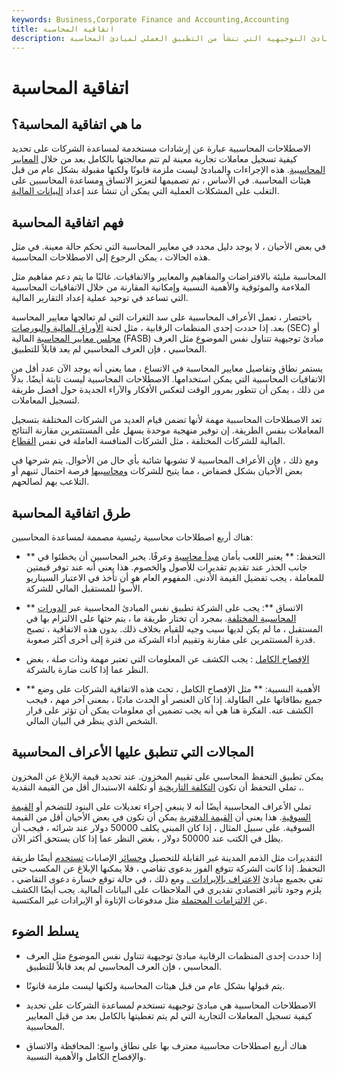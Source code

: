 ```yaml
---
keywords: Business,Corporate Finance and Accounting,Accounting
title: اتفاقية المحاسبة
description: يتكون العرف المحاسبي من المبادئ التوجيهية التي تنشأ من التطبيق العملي لمبادئ المحاسبة.
---
```


# اتفاقية المحاسبة
## ما هي اتفاقية المحاسبة؟

الاصطلاحات المحاسبية عبارة عن إرشادات مستخدمة لمساعدة الشركات على تحديد كيفية تسجيل معاملات تجارية معينة لم تتم معالجتها بالكامل بعد من خلال [المعايير المحاسبية](/accounting-standard). هذه الإجراءات والمبادئ ليست ملزمة قانونًا ولكنها مقبولة بشكل عام من قبل هيئات المحاسبة. في الأساس ، تم تصميمها لتعزيز الاتساق ومساعدة المحاسبين على التغلب على المشكلات العملية التي يمكن أن تنشأ عند إعداد [البيانات المالية](/financial-statements).

## فهم اتفاقية المحاسبة

في بعض الأحيان ، لا يوجد دليل محدد في معايير المحاسبة التي تحكم حالة معينة. في مثل هذه الحالات ، يمكن الرجوع إلى الاصطلاحات المحاسبية.

المحاسبة مليئة بالافتراضات والمفاهيم والمعايير والاتفاقيات. غالبًا ما يتم دعم مفاهيم مثل الملاءمة والموثوقية والأهمية النسبية وإمكانية المقارنة من خلال الاتفاقيات المحاسبية التي تساعد في توحيد عملية إعداد التقارير المالية.

باختصار ، تعمل الأعراف المحاسبية على سد الثغرات التي لم تعالجها معايير المحاسبة بعد. إذا حددت إحدى المنظمات الرقابية ، مثل لجنة [الأوراق المالية والبورصات](/sec) (SEC) أو [مجلس معايير المحاسبة](/fasb) المالية (FASB) مبادئ توجيهية تتناول نفس الموضوع مثل العرف المحاسبي ، فإن العرف المحاسبي لم يعد قابلاً للتطبيق.

يستمر نطاق وتفاصيل معايير المحاسبة في الاتساع ، مما يعني أنه يوجد الآن عدد أقل من الاتفاقيات المحاسبية التي يمكن استخدامها. الاصطلاحات المحاسبية ليست ثابتة أيضًا. بدلاً من ذلك ، يمكن أن تتطور بمرور الوقت لتعكس الأفكار والآراء الجديدة حول أفضل طريقة لتسجيل المعاملات.

تعد الاصطلاحات المحاسبية مهمة لأنها تضمن قيام العديد من الشركات المختلفة بتسجيل المعاملات بنفس الطريقة. إن توفير منهجية موحدة يسهل على المستثمرين مقارنة النتائج المالية للشركات المختلفة ، مثل الشركات المنافسة العاملة في نفس [القطاع](/sector).

ومع ذلك ، فإن الأعراف المحاسبية لا تشوبها شائبة بأي حال من الأحوال. يتم شرحها في بعض الأحيان بشكل فضفاض ، مما يتيح للشركات [ومحاسبيها](/accountant-responsibility) فرصة احتمال ثنيهم أو التلاعب بهم لصالحهم.

## طرق اتفاقية المحاسبة

هناك أربع اصطلاحات محاسبية رئيسية مصممة لمساعدة المحاسبين:

- ** التحفظ: ** يعتبر اللعب بأمان [مبدأ محاسبة](/accounting-principles) وعرفًا. يخبر المحاسبين أن يخطئوا في جانب الحذر عند تقديم تقديرات للأصول والخصوم. هذا يعني أنه عند توفر قيمتين للمعاملة ، يجب تفضيل القيمة الأدنى. المفهوم العام هو أن تأخذ في الاعتبار السيناريو الأسوأ للمستقبل المالي للشركة.

- ** الاتساق **: يجب على الشركة تطبيق نفس المبادئ المحاسبية عبر [الدورات المحاسبية المختلفة](/accounting-cycle). بمجرد أن تختار طريقة ما ، يتم حثها على الالتزام بها في المستقبل ، ما لم يكن لديها سبب وجيه للقيام بخلاف ذلك. بدون هذه الاتفاقية ، تصبح قدرة المستثمرين على مقارنة وتقييم أداء الشركة من فترة إلى أخرى أكثر صعوبة.

- [الإفصاح الكامل](/fulldisclosure) : يجب الكشف عن المعلومات التي تعتبر مهمة وذات صلة ، بغض النظر عما إذا كانت ضارة بالشركة.

- ** الأهمية النسبية: ** مثل الإفصاح الكامل ، تحث هذه الاتفاقية الشركات على وضع جميع بطاقاتها على الطاولة. إذا كان العنصر أو الحدث ماديًا ، بمعنى آخر مهم ، فيجب الكشف عنه. الفكرة هنا هي أنه يجب تضمين أي معلومات يمكن أن تؤثر على قرار الشخص الذي ينظر في البيان المالي.

## المجالات التي تنطبق عليها الأعراف المحاسبية

يمكن تطبيق التحفظ المحاسبي على تقييم المخزون. عند تحديد قيمة الإبلاغ عن المخزون ، تملي التحفظ أن تكون [التكلفة التاريخية](/historical-cost) أو تكلفة الاستبدال أقل من القيمة النقدية.

تملي الأعراف المحاسبية أيضًا أنه لا ينبغي إجراء تعديلات على البنود للتضخم أو [القيمة السوقية](/marketvalue). هذا يعني أن [القيمة الدفترية](/bookvalue) يمكن أن تكون في بعض الأحيان أقل من القيمة السوقية. على سبيل المثال ، إذا كان المبنى يكلف 50000 دولار عند شرائه ، فيجب أن يظل في الكتب عند 50000 دولار ، بغض النظر عما إذا كان يستحق أكثر الآن.

التقديرات مثل الذمم المدينة غير القابلة للتحصيل [وخسائر](/accountsreceivable) الإصابات [تستخدم](/casualty-loss) أيضًا طريقة التحفظ. إذا كانت الشركة تتوقع الفوز بدعوى تقاضي ، فلا يمكنها الإبلاغ عن المكسب حتى تفي بجميع مبادئ [الاعتراف بالإيرادات .](/revenuerecognition) ومع ذلك ، في حالة توقع خسارة دعوى التقاضي ، يلزم وجود تأثير اقتصادي تقديري في الملاحظات على البيانات المالية. يجب أيضًا الكشف عن [الالتزامات المحتملة](/contingentliability) مثل مدفوعات الإتاوة أو الإيرادات غير المكتسبة.

## يسلط الضوء

- إذا حددت إحدى المنظمات الرقابية مبادئ توجيهية تتناول نفس الموضوع مثل العرف المحاسبي ، فإن العرف المحاسبي لم يعد قابلاً للتطبيق.

- يتم قبولها بشكل عام من قبل هيئات المحاسبة ولكنها ليست ملزمة قانونًا.

- الاصطلاحات المحاسبية هي مبادئ توجيهية تستخدم لمساعدة الشركات على تحديد كيفية تسجيل المعاملات التجارية التي لم يتم تغطيتها بالكامل بعد من قبل المعايير المحاسبية.

- هناك أربع اصطلاحات محاسبية معترف بها على نطاق واسع: المحافظة والاتساق والإفصاح الكامل والأهمية النسبية.

